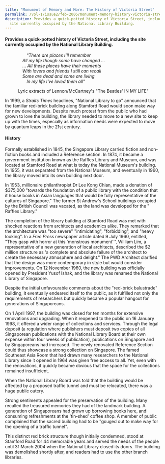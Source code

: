 ```yaml
---
title: "Monument of Memory and More: The History of Victoria Street"
permalink: /vol-1/issue2/feb-2006/monument-memory-history-victoria-street/
description: Provides a quick-potted history of Victoria Street, including the
  site currently occupied by the National Library Building.
---
```

#### Provides a quick-potted history of Victoria Street, including the site currently occupied by the National Library Building.

     *"There are places I'll remember*<br> 
    *All my life though some have changed ...* <br> 
    *... AII these places have their moments*<br> 
    *With lovers and friends I still can recall*<br> 
    *Some are dead and some are living*<br> 
     *In my life I've loved them all"* <br> 

   Lyric extracts of Lennon/McCartney's "The Beatles' IN MY LIFE"

In 1999, a *Straits Times* headlines, "National Library to go" announced that the familiar red-brick building along Stamford Road would soon make way for new developments. Despite much protest from the public who had grown to love the building, the library needed to move to a new site to keep up with the times, especially as information needs were expected to move by quantum leaps in the 21st century.

#### **History**
Formally established in 1845, the Singapore Library carried fiction and non-fiction books and included a Reference section. In 1874, it became a government institution known as the Raffles Library and Museum, and was located at Stamford Road at what is today the National Museum's building. In 1955, it was separated from the National Museum, and eventually in 1960, the library moved into its own building next door.

In 1953, millionaire philanthropist Dr Lee Kong Chian, made a donation of $375,000 "towards the foundation of a public library with the condition that it house books in Asian languages that would be fully representative of the cultures of Singapore." The former St Andrew's School buildings occupied by the British Council was vacated, as the land was developed for the " Raffles Library."

The completion of the library building at Stamford Road was met with shocked reactions from architects and academics alike. They remarked that the architecture was "too severe" "intimidating", "forbidding", and "heavy looking". In a *Free Press* newspaper article dated 9 July 1960, entitled, "They gasp with horror at this 'monstrous monument''', William Lim, a representative of a new generation of local architects, described the $2 million structure as 'a complete and absolute failure of the architect to create the necessary atmosphere and delight." The PWD Architect clarified that the design was more contemporary in style but would consider improvements. On 12 November 1960, the new building was officially opened by President Yusof Ishak, and the library was renamed the National Library of Singapore.

Despite the initial unfavourable comments about the "red-brick balustrade" building, it eventually endeared itself to the public, as it fulfilled not only the requirements of researchers but quickly became a popular hangout for generations of Singaporeans.

On 1 April 1997, the building was closed for ten months for extensive renovations and upgrading. When it reopened to the public on 16 January 1998, it offered a wider range of collections and services. Through the legal deposit (a regulation where publishers must deposit two copies of all Singaporean publications with the National Library Board at their own expense within four weeks of publication), publications on Singapore and by Singaporeans had increased. The newly renovated Reference Section could thus showcase a strong collection on Singapore. The famed Southeast Asia Room that had drawn many researchers to the National Library since it opened in 1964 was given free access to all. Yet, even with the renovations, it quickly became obvious that the space for the collections remained insufficient.

When the National Library Board was told that the building would be affected by a proposed traffic tunnel and must be relocated, there was a huge public outcry.

Strong sentiments appealed for the preservation of the building. Many recalled the treasured memories they had of the landmark building. A generation of Singaporeans had grown up borrowing books here, and consuming refreshments at the 'tin-shed' coffee shop. A member of public complained that the sacred building had to be "gouged out to make way for the opening of a traffic tunnel".

This distinct red brick structure though initially condemned, stood at Stamford Road for 44 memorable years and served the needs of the people until 31 March 2004 when the National Library closed its doors. The building was demolished shortly after, and readers had to use the other branch libraries.



